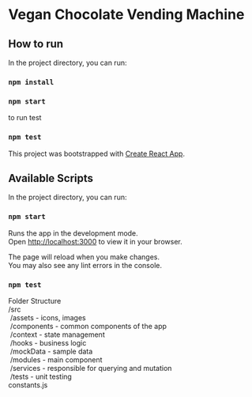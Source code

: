 # Vegan Chocolate Vending Machine

## How to run

In the project directory, you can run:

### `npm install`
### `npm start`

to run test
### `npm test`




This project was bootstrapped with [Create React App](https://github.com/facebook/create-react-app).

## Available Scripts

In the project directory, you can run:

### `npm start`

Runs the app in the development mode.\
Open [http://localhost:3000](http://localhost:3000) to view it in your browser.

The page will reload when you make changes.\
You may also see any lint errors in the console.

### `npm test`

Folder Structure \
/src \
  &nbsp;/assets - icons, images \
  &nbsp;/components - common components of the app \
  &nbsp;/context - state management \
  &nbsp;/hooks - business logic \
  &nbsp;/mockData - sample data \
  &nbsp;/modules - main component \
  &nbsp;/services - responsible for querying and mutation \
  &nbsp;/tests - unit testing \
constants.js

